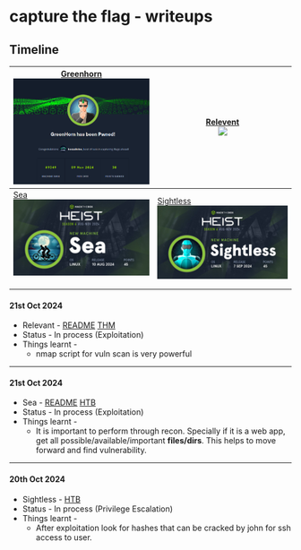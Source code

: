# capture the flag - writeups

## Timeline


| [Greenhorn](https://hexadivine.gitbook.io/hd/capture-the-flag-writeups/hack-the-box/greenhorn)<br>![](hack%20the%20box/greenhorn/Pasted%20image%2020241111191207.png) | [Relevent](https://hexadivine.gitbook.io/hd/ctf-writeups/tryhackme/relevant)<br>![](try%20hack%20me/relevant/banner.png)                                  |
| --------------------------------------------------------------------------------------------------------------------------------------------------------------------- | --------------------------------------------------------------------------------------------------------------------------------------------------------- |
| [Sea](https://hexadivine.gitbook.io/hd/ctf-walkthoughs/hackthebox/Sea)<br>![](hack%20the%20box/sea/banner.png)<br><br>                                                | [Sightless](https://hexadivine.gitbook.io/hd/ctf-walkthoughs/hackthebox/sightless)<br>![](hack%20the%20box/sightless/Pasted%20image%2020241020223114.png) |


#### 21st Oct 2024



- Relevant - [README](https://hexadivine.gitbook.io/hd/ctf-writeups/tryhackme/relevant) [THM](https://tryhackme.com/r/room/relevant)
- Status - In process (Exploitation)
- Things learnt - 
	- nmap script for vuln scan is very powerful
	
---
#### 21st Oct 2024

- Sea - [README](https://hexadivine.gitbook.io/hd/ctf-walkthoughs/hackthebox/Sea) [HTB](https://app.hackthebox.com/machines/Sea)
- Status - In process (Exploitation)
- Things learnt - 
	- It is important to perform through recon. Specially if it is a web app, get all possible/available/important **files/dirs**. This helps to move forward and find vulnerability. 

---

#### 20th Oct 2024



- Sightless -  [HTB](https://app.hackthebox.com/machines/Sea)
- Status - In process (Privilege Escalation)
- Things learnt - 
	- After exploitation look for hashes that can be cracked by john for ssh access to user.

